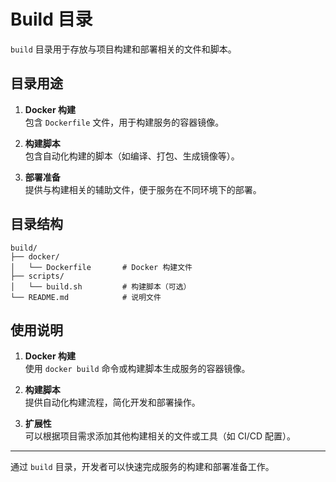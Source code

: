 # Build 目录

`build` 目录用于存放与项目构建和部署相关的文件和脚本。

## 目录用途

1. **Docker 构建**  
   包含 `Dockerfile` 文件，用于构建服务的容器镜像。

2. **构建脚本**  
   包含自动化构建的脚本（如编译、打包、生成镜像等）。

3. **部署准备**  
   提供与构建相关的辅助文件，便于服务在不同环境下的部署。

## 目录结构

```
build/
├── docker/
│   └── Dockerfile       # Docker 构建文件
├── scripts/
│   └── build.sh         # 构建脚本（可选）
└── README.md            # 说明文件
```

## 使用说明

1. **Docker 构建**  
   使用 `docker build` 命令或构建脚本生成服务的容器镜像。

2. **构建脚本**  
   提供自动化构建流程，简化开发和部署操作。

3. **扩展性**  
   可以根据项目需求添加其他构建相关的文件或工具（如 CI/CD 配置）。

---

通过 `build` 目录，开发者可以快速完成服务的构建和部署准备工作。